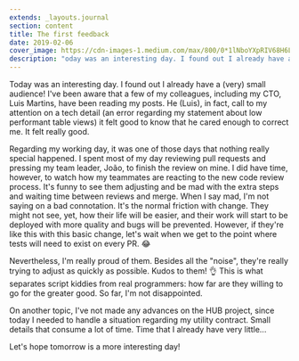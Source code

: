 ```yaml
---
extends: _layouts.journal
section: content
title: The first feedback
date: 2019-02-06
cover_image: https://cdn-images-1.medium.com/max/800/0*1lNboYXpRIV68H6L
description: "oday was an interesting day. I found out I already have a (very) small audience!"
---
```


Today was an interesting day. I found out I already have a (very) small audience! I've been aware that a few of my colleagues, including my CTO, Luis Martins, have been reading my posts. He (Luis), in fact, call to my attention on a tech detail (an error regarding my statement about low performant table views) it felt good to know that he cared enough to correct me. It felt really good.

Regarding my working day, it was one of those days that nothing really special happened. I spent most of my day reviewing pull requests and pressing my team leader, João, to finish the review on mine. I did have time, however, to watch how my teammates are reacting to the new code review process. It's funny to see them adjusting and be mad with the extra steps and waiting time between reviews and merge. When I say mad, I'm not saying on a bad connotation. It's the normal friction with change. They might not see, yet, how their life will be easier, and their work will start to be deployed with more quality and bugs will be prevented. However, if they're like this with this basic change, let's wait when we get to the point where tests will need to exist on every PR. 😂

Nevertheless, I'm really proud of them. Besides all the "noise", they're really trying to adjust as quickly as possible. Kudos to them! 👌 This is what separates script kiddies from real programmers: how far are they willing to go for the greater good. So far, I'm not disappointed.

On another topic, I've not made any advances on the HUB project, since today I needed to handle a situation regarding my utility contract. Small details that consume a lot of time. Time that I already have very little...

Let's hope tomorrow is a more interesting day!
